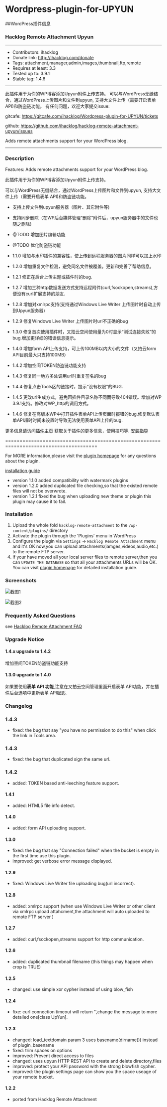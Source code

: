 # Wordpress-plugin-for-UPYUN##WordPress插件信息### Hacklog Remote Attachment Upyun------------------------------------------------------------* Contributors: ihacklog* Donate link: http://ihacklog.com/donate* Tags: attachment,manager,admin,images,thumbnail,ftp,remote* Requires at least: 3.3* Tested up to: 3.9.1* Stable tag: 1.4.6------------------------------------------------------------此插件用于为你的WP博客添加Upyun附件上传支持。可以与WordPress无缝结合，通过WordPress上传图片和文件到upyun, 支持大文件上传（需要开启表单 API)和防盗链功能。有任何问题，欢迎大家提交issue:gitcafe:https://gitcafe.com/ihacklog/Wordpress-plugin-for-UPYUN/ticketsgithub:https://github.com/ihacklog/hacklog-remote-attachment-upyun/issuesAdds remote attachments support for your WordPress blog.------------------------------------------------------------### DescriptionFeatures: Adds remote attachments support for your WordPress blog.此插件用于为你的WP博客添加Upyun附件上传支持。可以与WordPress无缝结合，通过WordPress上传图片和文件到upyun, 支持大文件上传（需要开启表单 API)和防盗链功能。* 支持上传文件到upyun服务器（图片、其它附件等)* 支持同步删除（在WP后台媒体管理“删除”附件后，upyun服务器中的文件也随之删除)* @TODO 增加图片编辑功能* @TODO 优化防盗链功能* 1.1.0 增加与水印插件的兼容性，使上传到远程服务器的图片同样可以加上水印* 1.2.0 增加重复文件检测，避免同名文件被覆盖。更新和完善了帮助信息。* 1.2.1 修正在后台上传主题或插件时的bug.* 1.2.7 增加三种http数据发送方式支持远程附件(curl,fsockopen,streams),方便没有curl扩展支持的朋友.* 1.2.8 增加对xmlrpc支持(支持通过Windows Live Writer 上传图片时自动上传到Upyun服务器)* 1.2.9 修复Windows Live Writer 上传图片时url不正确的bug* 1.3.0 修复首次使用插件时，又拍云空间使用量为0时显示“测试连接失败”的bug.增加更详细的错误信息提示。* 1.4.0 增加form API上传支持，可上传100MB以内大小的文件（又拍云form API目前最大只支持100MB）* 1.4.2 增加空间TOKEN防盗链功能支持* 1.4.3 修复同一地方多处调用url时重复签名的bug* 1.4.4 修复点击Tools区的链接时，提示“没有权限”的BUG.* 1.4.5 更改url生成方式，避免因插件目录名称不同而导致404错误。增加对WP 3.9.1支持。修改对WP_http的调用方式。* 1.4.6 修复在高版本WP中打开插件表单API上传页面时报错的bug.修复默认表单API超时时间未设置时导致无法使用表单API上传的bug.更多信息请访问[插件主页](http://ihacklog.com/?p=5001 "plugin homepage") 获取关于插件的更多信息，使用技巧等.[安装指导](http://ihacklog.com/?p=4993 "安装指导")======================================================================================For MORE information,please visit the [plugin homepage](http://ihacklog.com/?p=5204 "plugin homepage") for any questions about the plugin.[installation guide](http://ihacklog.com/?p=4993 "installation guide")* version 1.1.0 added compatibility with watermark plugins* version 1.2.0 added duplicated file checking,so that the existed remote files will not be overwrote.* version 1.2.1 fixed the bug when uploading new theme or plugin this plugin may cause it to fail.### Installation1. Upload the whole fold `hacklog-remote-attachment` to the `/wp-content/plugins/` directory2. Activate the plugin through the 'Plugins' menu in WordPress3. Configure the plugin via `Settings` -> `Hacklog Remote Attachment` menu and it's OK now,you can upload attachments(iamges,videos,audio,etc.) to the remote FTP server.4. If your have moved all your local server files to remote server,then you can `UPDATE THE DATABASE` so that all your attachments URLs will be OK.You can visit [plugin homepage](http://ihacklog.com/?p=5001 "plugin homepage") for detailed installation guide.### Screenshots![截图1](/ihacklog/Wordpress-plugin-for-UPYUN/raw/master/screenshot-1.png "截图1")![截图2](/ihacklog/Wordpress-plugin-for-UPYUN/raw/master/screenshot-2.png "截图2")### Frequently Asked Questionssee[Hacklog Remote Attachment FAQ](http://ihacklog.com/?p=5001 "Hacklog Remote Attachment FAQ")### Upgrade Notice#### 1.4.x upgrade to 1.4.2增加空间TOKEN防盗链功能支持#### 1.3.0 upgrade to 1.4.0如果要使用**表单 API 功能**,注意在又拍云空间管理里面开启表单 API功能，并在插件后台选项中更新表单 API密匙.### Changelog### 1.4.3* fixed: the bug that say "you have no permission to do this" when click the  link in Tools area.### 1.4.3* fixed: the bug that duplicated sign the same url.### 1.4.2* added: TOKEN based anti-leeching feature support.#### 1.4.1* added: HTML5 file info detect.#### 1.4.0* added: form API uploading support.#### 1.3.0* fixed: the bug that say "Connection failed" when the bucket is empty in the first time use this plugin.* improved: get verbose error message displayed.#### 1.2.9* fixed: Windows Live Writer file uploading bug(url incorrect).#### 1.2.8* added: xmlrpc support (when use Windows Live Writer or other client via xmlrpc upload attahcment,the attachment will auto uploaded to remote FTP server )#### 1.2.7* added: curl,fsockopen,streams support for http communication.#### 1.2.6* added: duplicated thumbnail filename (this things may happen when crop is TRUE)#### 1.2.5* changed: use simple xor cypher instead of using blow_fish#### 1.2.4* fixe: curl connection timeout will return '',change the message to more detailed one[class UpYun].#### 1.2.3* changed: load_textdomain param 3 uses basename(dirname()) instead of plugin_basename* fixed: trim spaces on options* improved: Prevent direct access to files* changed: uses upyun HTTP REST API to create and delete directory,files* improved: protect your API password with the strong blowfish cypher.* improved: the plugin settings page can show you the space useage of your remote bucket.#### 1.2.2* ported from Hacklog Remote Attachment